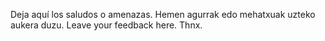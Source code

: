 Deja aquí los saludos o amenazas. 
Hemen agurrak edo mehatxuak uzteko aukera duzu.
Leave your feedback here. Thnx.